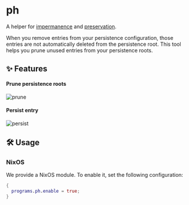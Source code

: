 # ph

A helper for [impermanence](https://github.com/nix-community/impermanence) and [preservation](https://github.com/nix-community/preservation).

When you remove entries from your persistence configuration, those entries are
not automatically deleted from the persistence root. This tool helps you prune
unused entries from your persistence roots.

## ✨ Features

#### Prune persistence roots

![prune](https://github.com/user-attachments/assets/b2a7a0de-d293-43c1-bd2f-3622d757cfff)

#### Persist entry

![persist](https://github.com/user-attachments/assets/28554852-3151-4193-abc4-78f71634e084)

## 🛠️ Usage

### NixOS

We provide a NixOS module. To enable it, set the following configuration:

```nix
{
  programs.ph.enable = true;
}
```

<!-- MARKDOWN LINKS & IMAGES -->
